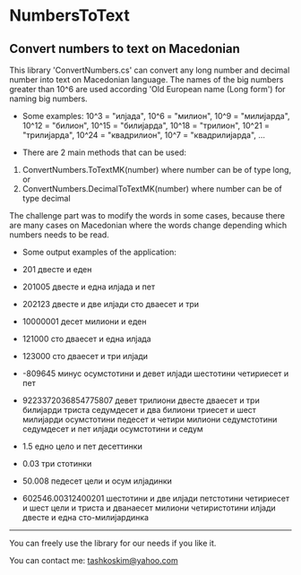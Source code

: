 # NumbersToText
Convert numbers to text on Macedonian
----------------------------------------------

This library 'ConvertNumbers.cs' can convert any long number and decimal number into text on Macedonian language. 
The names of the big numbers greater than 10^6 are used according 'Old European name (Long form') for naming big numbers. 

- Some examples:
10^3 = "илјада", 10^6 = "милион", 10^9 = "милијарда", 10^12 = "билион", 10^15 = "билијарда", 10^18 = "трилион", 10^21 = "трилијарда", 10^24 = "квадрилион", 10^7 = "квадрилијарда", ...

- There are 2 main methods that can be used:
1. ConvertNumbers.ToTextMK(number) where number can be of type long, or
2. ConvertNumbers.DecimalToTextMK(number) where number can be of type decimal

The challenge part was to modify the words in some cases, because there are many cases on Macedonian where the words change depending which numbers needs to be read.

- Some output examples of the application:
- 201
двесте и еден

- 201005
двесте и една илјада и пет

- 202123
двесте и две илјади сто дваесет и три

- 10000001
десет милиони и еден

- 121000
сто дваесет и една илјада

- 123000
сто дваесет и три илјади

- -809645
минус осумстотини и девет илјади шестотини четириесет и пет

- 9223372036854775807
девет трилиони двесте дваесет и три билијарди триста седумдесет и два билиони триесет и шест милијарди осумстотини педесет и четири милиони седумстотини седумдесет и пет илјади осумстотини и седум

- 1.5
едно цело и пет десеттинки

- 0.03
три стотинки

- 50.008
педесет цели и осум илјадинки

- 602546.00312400201
шестотини и две илјади петстотини четириесет и шест цели и триста и дванаесет милиони четиристотини илјади двесте и една сто-милијардинка

----------------------------------------------

You can freely use the library for our needs if you like it.

You can contact me: tashkoskim@yahoo.com


